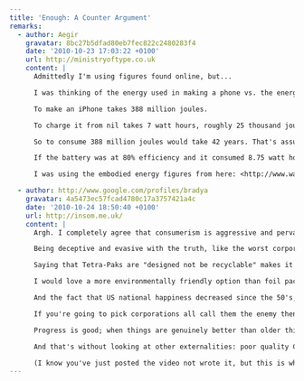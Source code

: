 ```yaml
---
title: 'Enough: A Counter Argument'
remarks:
  - author: Aegir
    gravatar: 8bc27b5dfad80eb7fec822c2480283f4
    date: '2010-10-23 17:03:22 +0100'
    url: http://ministryoftype.co.uk
    content: |
      Admittedly I'm using figures found online, but...

      I was thinking of the energy used in making a phone vs. the energy to charge it, regardless of any efficiency losses.

      To make an iPhone takes 388 million joules.

      To charge it from nil takes 7 watt hours, roughly 25 thousand joules. That's about 9 million joules a year, assuming you do that every day (unlikely, but let's be generous).

      So to consume 388 million joules would take 42 years. That's assuming 100% useful energy.

      If the battery was at 80% efficiency and it consumed 8.75 watt hours per charge (6250 extra joules), it would take 62000 years of charging it every day for the waste to add up to a new phone.

      I was using the embodied energy figures from here: <http://www.wattzon.com/stuff/items/k9fmwte14tuxxadzktgj1baucj/kateul1aiv26yqzm9qifapx6t1>

  - author: http://www.google.com/profiles/bradya
    gravatar: 4a5473ec57fcad4780c17a3757421a4c
    date: '2010-10-24 18:50:40 +0100'
    url: http://insom.me.uk/
    content: |
      Argh. I completely agree that consumerism is aggressive and pervasive but videos like that make me angry in the way Michael Moore's do.

      Being deceptive and evasive with the truth, like the worst corporations do, is not the way to make your point.

      Saying that Tetra-Paks are "designed not be recyclable" makes it sound like some insidious plot to create waste so that ... wait, what's in it for Tetra Pak again? Is it enough for bad corporations to be doing evil; there doesn't have to be a profit motive?

      I would love a more environmentally friendly option than foil packs, but they reduce food waste (which is a big problem) by allowing food to keep for longer. Here, the external cost of using more degradable packaging is wasting more food.

      And the fact that US national happiness decreased since the 50's, "around the time" that planned obsolescence became in vogue! Are we expected to not know the difference between correlation and causation? *grumble*

      If you're going to pick corporations all call them the enemy then acting like them to win favour in the short term is a long term loss. (If I may get political: see Labour in the 90's).

      Progress is good; when things are genuinely better than older things it makes sense to replace them, especially when they have naturally died out: Non-CFC fridges are better for the environment than freon containing ones. "A rated" appliances have far lower running costs and therefore use less energy.

      And that's without looking at other externalities: poor quality CRT screens harm your eyesight. Flicker, which is eliminated by LCD, causes headaches, discomfort, even lost working hours. That woman's 5-year-old CRT may not be the pious correct choice she thinks, and portraying anyone who upgrades as doing so "because she looks like she's on a space ship" is reductive and insulting.

      (I know you've just posted the video not wrote it, but this is where I found it so I thought I would comment here).
---
```

